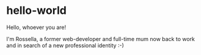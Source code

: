 # hello-world

Hello, whoever you are!

I'm Rossella, a former web-developer and full-time mum now back to work and in search of a new professional identity :-)
